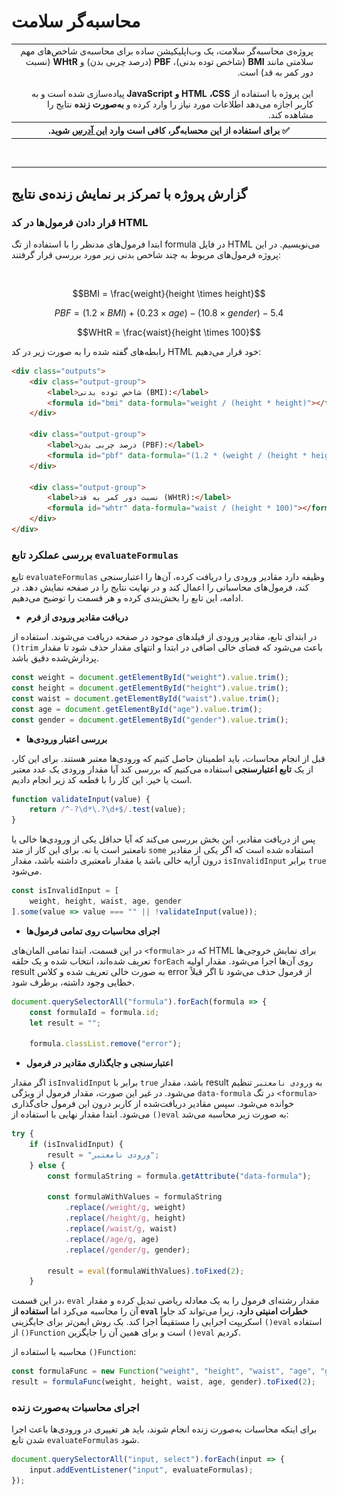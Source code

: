 # محاسبه‌گر سلامت


<div style="max-width: 700px; margin: auto; direction: rtl;" align="center">

<table>
    <tr>
      <th><img height="auto" width="400px" src="preview.png"></th>
      <td width="500px" align="right">
        پروژه‌ی محاسبه‌گر سلامت، یک وب‌اپلیکیشن ساده برای محاسبه‌ی شاخص‌های مهم سلامتی مانند 
        <b>BMI</b> (شاخص توده بدنی)، 
        <b>PBF</b> (درصد چربی بدن) و 
        <b>WHtR</b> (نسبت دور کمر به قد) است. <br><br>
        این پروژه با استفاده از 
        <b>HTML ،CSS و JavaScript</b> پیاده‌سازی شده است و به کاربر اجازه می‌دهد اطلاعات مورد نیاز را وارد کرده و 
        <b>به‌صورت زنده</b> نتایج را مشاهده کند.
      </td>
    </tr>
  <tbody>
    <tr>
      <th colspan="2" text-align="center">
        <div align="center">
            ✅ برای استفاده از این محسابه‌گر، کافی است وارد 
        <a href="https://foratik.github.io/Health-Calculator/" target="_blank"">این آدرس</a> شوید.
        </div>
      </th>
    </tr>
  </tbody>
</table>

</div>

</br>

----

## گزارش پروژه با تمرکز بر نمایش زنده‌ی نتایج

### قرار دادن فرمول‌ها در کد HTML

ابتدا فرمول‌های مدنظر را با استفاده از تگ formula در فایل HTML می‌نویسیم. در این پروژه فرمول‌های مربوط به چند شاخص بدنی زیر مورد بررسی قرار گرفتند:

</br>

$$BMI = \frac{weight}{height \times height}$$

$$PBF = (1.2 \times BMI) + (0.23 \times age) - (10.8 \times gender) - 5.4$$

$$WHtR = \frac{waist}{height \times 100}$$

رابطه‌های گفته شده را به صورت زیر در کد HTML خود قرار می‌دهیم:
```HTML
<div class="outputs">
    <div class="output-group">
        <label>شاخص توده بدنی (BMI):</label>
        <formula id="bmi" data-formula="weight / (height * height)"></formula>
    </div>

    <div class="output-group">
        <label>درصد چربی بدن (PBF):</label>
        <formula id="pbf" data-formula="(1.2 * (weight / (height * height))) + (0.23 * age) - (10.8 * gender) - 5.4"></formula>
    </div>

    <div class="output-group">
        <label>نسبت دور کمر به قد (WHtR):</label>
        <formula id="whtr" data-formula="waist / (height * 100)"></formula>
    </div>
</div>
```


### بررسی عملکرد تابع `evaluateFormulas`

تابع `evaluateFormulas` وظیفه دارد مقادیر ورودی را دریافت کرده، آن‌ها را اعتبارسنجی کند، فرمول‌های محاسباتی را اعمال کند و در نهایت نتایج را در صفحه نمایش دهد. در ادامه، این تابع را بخش‌بندی کرده و هر قسمت را توضیح می‌دهیم.


 - **دریافت مقادیر ورودی از فرم**

  در ابتدای تابع، مقادیر ورودی از فیلدهای موجود در صفحه دریافت می‌شوند. استفاده از `()trim` باعث می‌شود که فضای خالی اضافی در ابتدا و انتهای مقدار حذف شود تا مقدار پردازش‌شده دقیق باشد.

  ```js
  const weight = document.getElementById("weight").value.trim();
  const height = document.getElementById("height").value.trim();
  const waist = document.getElementById("waist").value.trim();
  const age = document.getElementById("age").value.trim();
  const gender = document.getElementById("gender").value.trim();
  ```

-  **بررسی اعتبار ورودی‌ها**


قبل از انجام محاسبات، باید اطمینان حاصل کنیم که ورودی‌ها معتبر هستند. برای این کار، از یک **تابع اعتبارسنجی** استفاده می‌کنیم که بررسی کند آیا مقدار ورودی یک عدد معتبر است یا خیر. این کار را با قطعه کد زیر انجام دادیم.

```js
function validateInput(value) {
    return /^-?\d*\.?\d+$/.test(value);
}
```
  پس از دریافت مقادیر، این بخش بررسی می‌کند که آیا حداقل یکی از ورودی‌ها خالی یا نامعتبر است یا نه. برای این کار از متد `some` استفاده شده است که اگر یکی از مقادیر درون آرایه خالی باشد یا مقدار نامعتبری داشته باشد، مقدار `isInvalidInput` برابر `true` می‌شود.

  ```js
  const isInvalidInput = [
      weight, height, waist, age, gender
  ].some(value => value === "" || !validateInput(value));
  ```

 - **اجرای محاسبات روی تمامی فرمول‌ها**
  
در این قسمت، ابتدا تمامی المان‌های `<formula>` که در HTML برای نمایش خروجی‌ها تعریف شده‌اند، انتخاب شده و یک حلقه `forEach` روی آن‌ها اجرا می‌شود. مقدار اولیه result به صورت خالی تعریف شده و کلاس error از فرمول حذف می‌شود تا اگر قبلاً خطایی وجود داشته، برطرف شود.

  ```js
  document.querySelectorAll("formula").forEach(formula => {
      const formulaId = formula.id;
      let result = "";
  
      formula.classList.remove("error");
  ```
-  **اعتبارسنجی و جایگذاری مقادیر در فرمول**

اگر مقدار `isInvalidInput`  برابر با `true` باشد، مقدار result به `ورودی نامعتبر` تنظیم می‌شود. در غیر این صورت، مقدار فرمول از ویژگی `data-formula` در تگ `<formula>` خوانده می‌شود. سپس مقادیر دریافت‌شده از کاربر درون این فرمول جای‌گذاری می‌شود. ابتدا مقدار نهایی با استفاده از `()eval` به صورت زیر محاسبه می‌شد:

```js
try {
    if (isInvalidInput) {
        result = "ورودی نامعتبر";
    } else {
        const formulaString = formula.getAttribute("data-formula");

        const formulaWithValues = formulaString
            .replace(/weight/g, weight)
            .replace(/height/g, height)
            .replace(/waist/g, waist)
            .replace(/age/g, age)
            .replace(/gender/g, gender);

        result = eval(formulaWithValues).toFixed(2);
    }
```
در این قسمت، `eval` مقدار رشته‌ای فرمول را به یک معادله ریاضی تبدیل کرده و مقدار آن را محاسبه می‌کرد اما **استفاده از `eval` خطرات امنیتی دارد**، زیرا می‌تواند کد جاوا اسکریپت اجرایی را مستقیماً اجرا کند. یک روش ایمن‌تر برای جایگزینی `()eval` استفاده از `()Function` است و برای همین آن را جایگزین `()eval` کردیم.

محاسبه با استفاده از `()Function`:
```js
const formulaFunc = new Function("weight", "height", "waist", "age", "gender", `return (${formulaString});`);
result = formulaFunc(weight, height, waist, age, gender).toFixed(2);
```

### اجرای محاسبات به‌صورت زنده

برای اینکه محاسبات به‌صورت زنده انجام شوند، باید هر تغییری در ورودی‌ها باعث اجرا شدن تابع `evaluateFormulas` شود.

```js
document.querySelectorAll("input, select").forEach(input => {
    input.addEventListener("input", evaluateFormulas);
});
```
